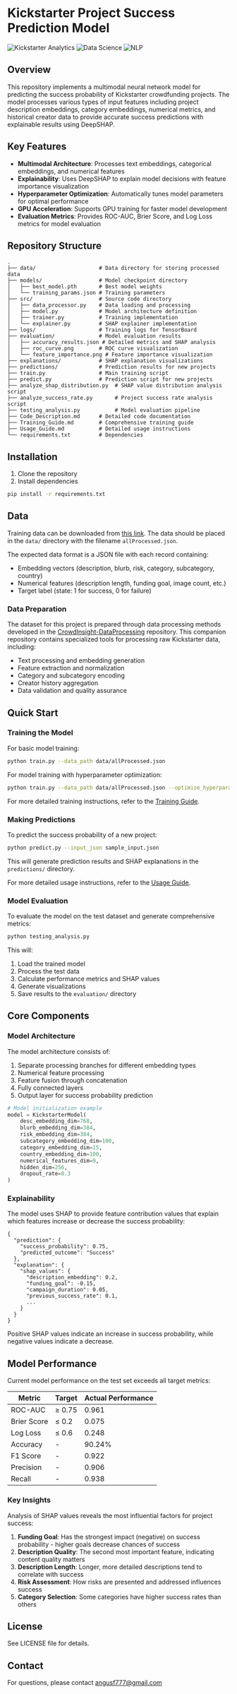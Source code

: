 # Kickstarter Project Success Prediction Model

![Kickstarter Analytics](https://img.shields.io/badge/Kickstarter-Analytics-brightgreen)
![Data Science](https://img.shields.io/badge/Data-Science-blue)
![NLP](https://img.shields.io/badge/NLP-Embeddings-orange)

## Overview

This repository implements a multimodal neural network model for predicting the success probability of Kickstarter crowdfunding projects. The model processes various types of input features including project description embeddings, category embeddings, numerical metrics, and historical creator data to provide accurate success predictions with explainable results using DeepSHAP.

## Key Features

- **Multimodal Architecture**: Processes text embeddings, categorical embeddings, and numerical features
- **Explainability**: Uses DeepSHAP to explain model decisions with feature importance visualization
- **Hyperparameter Optimization**: Automatically tunes model parameters for optimal performance
- **GPU Acceleration**: Supports GPU training for faster model development
- **Evaluation Metrics**: Provides ROC-AUC, Brier Score, and Log Loss metrics for model evaluation

## Repository Structure

```
.
├── data/                    # Data directory for storing processed data
├── models/                  # Model checkpoint directory
│   ├── best_model.pth       # Best model weights
│   └── training_params.json # Training parameters
├── src/                     # Source code directory
│   ├── data_processor.py    # Data loading and processing
│   ├── model.py             # Model architecture definition
│   ├── trainer.py           # Training implementation
│   └── explainer.py         # SHAP explainer implementation
├── logs/                    # Training logs for TensorBoard
├── evaluation/              # Model evaluation results
│   ├── accuracy_results.json # Detailed metrics and SHAP analysis
│   ├── roc_curve.png        # ROC curve visualization
│   └── feature_importance.png # Feature importance visualization
├── explanations/            # SHAP explanation visualizations
├── predictions/             # Prediction results for new projects
├── train.py                 # Main training script
├── predict.py               # Prediction script for new projects
├── analyze_shap_distribution.py  # SHAP value distribution analysis script
├── analyze_success_rate.py       # Project success rate analysis script
├── testing_analysis.py           # Model evaluation pipeline
├── Code_Description.md      # Detailed code documentation
├── Training_Guide.md        # Comprehensive training guide
├── Usage_Guide.md           # Detailed usage instructions
└── requirements.txt         # Dependencies
```

## Installation

1. Clone the repository
2. Install dependencies

```bash
pip install -r requirements.txt
```

## Data

Training data can be downloaded from [this link](https://share.weiyun.com/uHtvjEBY). The data should be placed in the `data/` directory with the filename `allProcessed.json`.

The expected data format is a JSON file with each record containing:
- Embedding vectors (description, blurb, risk, category, subcategory, country)
- Numerical features (description length, funding goal, image count, etc.)
- Target label (state: 1 for success, 0 for failure)

### Data Preparation

The dataset for this project is prepared through data processing methods developed in the [CrowdInsight-DataProcessing](https://github.com/angusf777/CrowdInsight-Data) repository. This companion repository contains specialized tools for processing raw Kickstarter data, including:

- Text processing and embedding generation
- Feature extraction and normalization
- Category and subcategory encoding
- Creator history aggregation
- Data validation and quality assurance

## Quick Start

### Training the Model

For basic model training:

```bash
python train.py --data_path data/allProcessed.json
```

For model training with hyperparameter optimization:

```bash
python train.py --data_path data/allProcessed.json --optimize_hyperparams
```

For more detailed training instructions, refer to the [Training Guide](Training_Guide.md).

### Making Predictions

To predict the success probability of a new project:

```bash
python predict.py --input_json sample_input.json
```

This will generate prediction results and SHAP explanations in the `predictions/` directory.

For more detailed usage instructions, refer to the [Usage Guide](Usage_Guide.md).

### Model Evaluation

To evaluate the model on the test dataset and generate comprehensive metrics:

```bash
python testing_analysis.py
```

This will:
1. Load the trained model
2. Process the test data
3. Calculate performance metrics and SHAP values
4. Generate visualizations
5. Save results to the `evaluation/` directory

## Core Components

### Model Architecture

The model architecture consists of:
1. Separate processing branches for different embedding types
2. Numerical feature processing
3. Feature fusion through concatenation
4. Fully connected layers
5. Output layer for success probability prediction

```python
# Model initialization example
model = KickstarterModel(
    desc_embedding_dim=768,
    blurb_embedding_dim=384,
    risk_embedding_dim=384,
    subcategory_embedding_dim=100,
    category_embedding_dim=15,
    country_embedding_dim=100,
    numerical_features_dim=9,
    hidden_dim=256,
    dropout_rate=0.3
)
```

### Explainability

The model uses SHAP to provide feature contribution values that explain which features increase or decrease the success probability:

```
{
  "prediction": {
    "success_probability": 0.75,
    "predicted_outcome": "Success"
  },
  "explanation": {
    "shap_values": {
      "description_embedding": 0.2,
      "funding_goal": -0.15,
      "campaign_duration": 0.05,
      "previous_success_rate": 0.1,
      ...
    }
  }
}
```

Positive SHAP values indicate an increase in success probability, while negative values indicate a decrease.

## Model Performance

Current model performance on the test set exceeds all target metrics:

| Metric | Target | Actual Performance |
|--------|--------|-------------------|
| ROC-AUC | ≥ 0.75 | 0.961 |
| Brier Score | ≤ 0.2 | 0.075 |
| Log Loss | ≤ 0.6 | 0.248 |
| Accuracy | - | 90.24% |
| F1 Score | - | 0.922 |
| Precision | - | 0.906 |
| Recall | - | 0.938 |

### Key Insights

Analysis of SHAP values reveals the most influential factors for project success:

1. **Funding Goal**: Has the strongest impact (negative) on success probability - higher goals decrease chances of success
2. **Description Quality**: The second most important feature, indicating content quality matters
3. **Description Length**: Longer, more detailed descriptions tend to correlate with success
4. **Risk Assessment**: How risks are presented and addressed influences success
5. **Category Selection**: Some categories have higher success rates than others

## License

See LICENSE file for details.

## Contact

For questions, please contact angusf777@gmail.com 
